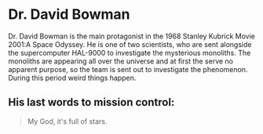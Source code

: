 # Dr. David Bowman
Dr. David Bowman is the main protagonist in the 1968 Stanley Kubrick Movie 2001:A Space Odyssey. He is one of two scientists, who are sent  alongside the supercomputer HAL-9000 to investigate the mysterious monoliths. The monoliths are appearing all over the universe and at first the serve no apparent purpose, so the team is sent out to investigate the phenomenon. During this period weird things happen.
## His last words to mission control:
> My God, it's full of stars.